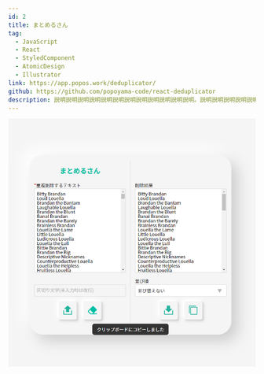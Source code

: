 ```yaml
---
id: 2
title: まとめるさん
tag:
  - JavaScript
  - React
  - StyledComponent
  - AtomicDesign
  - Illustrator
link: https://app.popos.work/deduplicator/
github: https://github.com/popoyama-code/react-deduplicator
description: 説明説明説明説明説明説明説明説明説明説明説明説明。説明説明説明説明説明説明説明、説明説明説明説明説明説明説明説明説明説明説明説明説明説明説明。説明説明説明説明説明説明。
---
```


![スクリーンショット](./screenshot2.png)